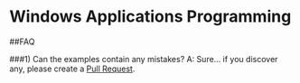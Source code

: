 # Windows Applications Programming

##FAQ

###1) Can the examples contain any mistakes?
A: Sure... if you discover any, please create a [Pull Request](https://help.github.com/articles/about-pull-requests/).